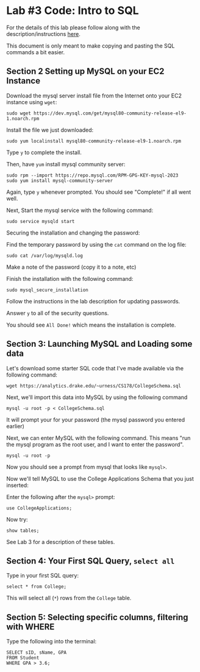 # Lab #3 Code: Intro to SQL

For the details of this lab please follow along with the description/instructions [here](https://docs.google.com/document/d/1j998D-0Fmo3s2TZEpvTqmSdYT0mjT4KRgGMvB-by7P4/edit?usp=sharing).

This document is only meant to make copying and pasting the SQL commands a bit easier. 

## Section 2 Setting up MySQL on your EC2 Instance
Download the mysql server install file from the Internet onto your EC2 instance using `wget`:
```
sudo wget https://dev.mysql.com/get/mysql80-community-release-el9-1.noarch.rpm
```

Install the file we just downloaded:
```
sudo yum localinstall mysql80-community-release-el9-1.noarch.rpm
```

Type `y` to complete the install.

Then, have `yum` install mysql community server:
```
sudo rpm --import https://repo.mysql.com/RPM-GPG-KEY-mysql-2023
sudo yum install mysql-community-server
```

Again, type `y` whenever prompted. You should see "Complete!" if all went well. 

Next, Start the mysql service with the following command:
```
sudo service mysqld start
```

Securing the installation and changing the password:

Find the temporary password by using the `cat` command on the log file:
```
sudo cat /var/log/mysqld.log
```

Make a note of the password (copy it to a note, etc)

Finish the installation with the following command:

```
sudo mysql_secure_installation
```
Follow the instructions in the lab description for updating passwords.

Answer `y` to all of the security questions. 

You should see `All Done!` which means the installation is complete. 

## Section 3: Launching MySQL and Loading some data

Let's download some starter SQL code that I've made available via the following command:

```
wget https://analytics.drake.edu/~urness/CS178/CollegeSchema.sql
```

Next, we'll import this data into MySQL by using the following command

```
mysql -u root -p < CollegeSchema.sql
```

It will prompt your for your password (the mysql password you entered earlier)

Next, we can enter MySQL with the following command. This means "run the mysql program as the root user, and I want to enter the password".

```
mysql -u root -p
```
Now you should see a prompt from mysql that looks like `mysql>`. 

Now we'll tell MySQL to use the College Applications Schema that you just inserted:

Enter the following after the `mysql>` prompt:
``` 
use CollegeApplications;
```

Now try:

```
show tables;
```
See Lab 3 for a description of these tables. 

## Section 4: Your First SQL Query, `select all`

Type in your first SQL query:
```
select * from College;
```
This will select all (`*`) rows from the `College` table. 

## Section 5: Selecting specific columns, filtering with WHERE

Type the following into the terminal:

```
SELECT sID, sName, GPA
FROM Student
WHERE GPA > 3.6;
```


